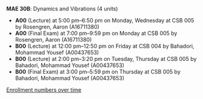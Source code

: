 **MAE 30B**: Dynamics and Vibrations (4 units)

- **A00** (Lecture) at 5:00 pm–6:50 pm on Monday, Wednesday at CSB 005 by Rosengren, Aaron (A16711380)
- **A00** (Final Exam) at 7:00 pm–9:59 pm on Monday at CSB 005 by Rosengren, Aaron (A16711380)
- **B00** (Lecture) at 12:00 pm–12:50 pm on Friday at CSB 004 by Bahadori, Mohammad Yousef (A00437653)
- **B00** (Lecture) at 2:00 pm–3:20 pm on Tuesday, Thursday at CSB 005 by Bahadori, Mohammad Yousef (A00437653)
- **B00** (Final Exam) at 3:00 pm–5:59 pm on Thursday at CSB 005 by Bahadori, Mohammad Yousef (A00437653)

[Enrollment numbers over time](./MAE30B.tsv)
